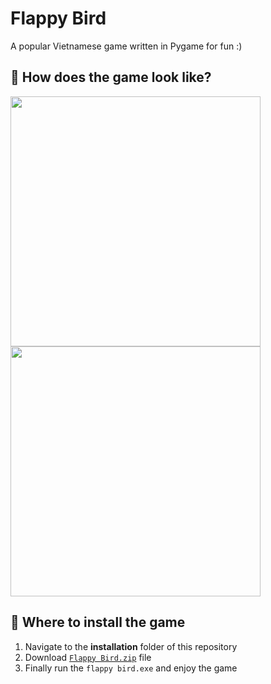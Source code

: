 # Flappy Bird

A popular Vietnamese game written in Pygame for fun :)

## 👀 How does the game look like?

<img src='https://cdn.discordapp.com/attachments/902784727264673842/934057978192089108/unknown.png' style='height: 400px'>
<img src='https://cdn.discordapp.com/attachments/902784727264673842/934057977982357524/unknown.png' style='height: 400px'>

## 🔎 Where to install the game

1. Navigate to the **installation** folder of this repository
2. Download [`Flappy Bird.zip`](https://github.com/MinhMiner672/Flappy-Bird/blob/master/installation/Flappy%20Bird.zip) file
3. Finally run the `flappy bird.exe` and enjoy the game

